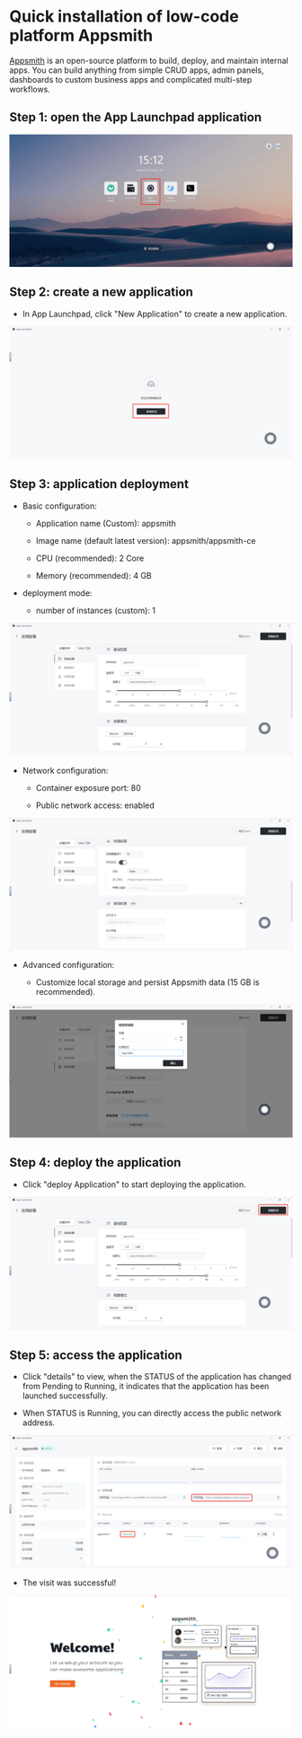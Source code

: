 # Quick installation of low-code platform Appsmith

[Appsmith](https://github.com/appsmithorg/appsmith) is an open-source platform to build, deploy, and maintain internal apps. You can build anything from simple CRUD apps, admin panels, dashboards to custom business apps and complicated multi-step workflows.

## Step 1: open the App Launchpad application

![](../images/appsmith-1.png)

## Step 2: create a new application

- In App Launchpad, click "New Application" to create a new application.

![](../images/appsmith-2.png)

## Step 3: application deployment

- Basic configuration:
  
  - Application name (Custom): appsmith
  
  - Image name (default latest version): appsmith/appsmith-ce
  
  - CPU (recommended): 2 Core
  
  - Memory (recommended): 4 GB

- deployment mode:
  
  - number of instances (custom): 1

![](../images/appsmith-3.png)

- Network configuration:
  
  - Container exposure port: 80
  
  - Public network access: enabled

![](../images/appsmith-4.png)

- Advanced configuration:
  
  - Customize local storage and persist Appsmith data (15 GB is recommended).

![](../images/appsmith-5.png)

## Step 4: deploy the application

- Click "deploy Application" to start deploying the application.

![](../images/appsmith-6.png)

## Step 5: access the application

- Click "details" to view, when the STATUS of the application has changed from Pending to Running, it indicates that the application has been launched successfully.

- When STATUS is Running, you can directly access the public network address.

![](../images/appsmith-7.png)

- The visit was successful!

![](../images/appsmith-8.png)


